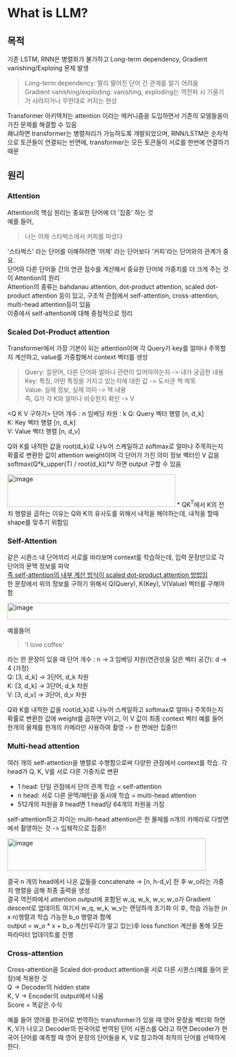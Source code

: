 # What is LLM?

## 목적
기존 LSTM, RNN은 병렬화가 불가하고 Long-term dependency, Gradient vanishing/Exploing 문제 발생  
> Long-term dependency: 멀리 떨어진 단어 간 관계를 알기 어려움  
> Gradient vanishing/exploding: vanishing, exploding는 역전파 시 기울기가 사라지거나 무한대로 커지는 현상  

Transformer 아키텍처는 attention 이라는 메커니즘을 도입하면서 기존의 모델들을이 가진 문제를 해결할 수 있음  
왜냐하면 transformer는 병렬처리가 가능하도록 개발되었으며, RNN/LSTM은 순차적으로 토큰들이 연결되는 반면에, transformer는 모든 토큰들이 서로를 한번에 연결하기 때문

## 원리
### Attention
Attention의 핵심 원리는 중요한 단어에 더 '집중' 하는 것  
예를 들어,

> 나는 어제 스타벅스에서 커피를 마셨다

'스타벅스' 라는 단어를 이해하려면 '어제' 라는 단어보다 '커피'라는 단어와의 관계가 중요.  
단어와 다른 단어들 간의 연관 점수를 계산해서 중요한 단어에 가중치를 더 크게 주는 것이 Attention의 원리  
Attention의 종류는 bahdanau attention, dot-product attention, scaled dot-product attention 등이 있고, 구조적 관점에서 self-attention, cross-attention, multi-head attention등이 있음  
이중에서 self-attention에 대해 중점적으로 정리

### Scaled Dot-Product attention
Transformer에서 가장 기본이 되는 attention이며 각 Query가 key를 얼마나 주목할지 계산하고, value를 가중합해서 context 벡터를 생성  
> Query: 질문어, 다른 단어와 얼마나 관련이 있어야하는지 -> 내가 궁금한 내용  
> Key: 특징, 어떤 특징을 가지고 있는지에 대한 값 -> 도서관 책 제목  
> Value: 실제 정보, 실제 의미 -> 책 내용  
즉, Q가 각 K와 얼마나 비슷한지 확인 -> V  

<Q K V 구하기>
단어 개수 : n
임베딩 차원 : k
Q: Query 벡터 행렬 [n, d_k]  
K: Key 벡터 행렬 [n, d_k]  
V: Value 벡터 행렬 [n, d_v]  

Q와 K를 내적한 값을 root(d_k)로 나누어 스케일하고 softmax로 얼마나 주목하는지 확률로 변환한 값이 attention weight이며 각 단어가 가진 의미 정보 벡터인 V 값을 softmax(Q*k_upper(T) / root(d_k))*V 하면 output 구할 수 있음 

<img width="381" height="74" alt="image" src="https://github.com/user-attachments/assets/a180ac5b-cb50-47ed-951f-1a5789b565be" />  
* QK<sup>T</sup>에서 K의 전치 행렬을 곱하는 이유는 Q와 K의 유사도를 위해서 내적을 해야하는데, 내적을 할때 shape를 맞추기 위함임
  

### Self-Attention
같은 시퀀스 내 단어끼리 서로를 바라보며 context를 학습하는데, 입력 문장만으로 각 단어의 문맥 정보를 파악  
<ins>즉 self-attention의 내부 계산 방식이 scaled dot-product attention 방법임</ins>  
한 문장에서 위의 정보를 구하기 위해서 Q(Query), K(Key), V(Value) 벡터를 구해야 함  

<img width="569" height="38" alt="image" src="https://github.com/user-attachments/assets/a5b6679b-379e-44da-bc36-313bb3d6f3ba" />  

예를들어
> 'I love coffee'

라는 한 문장이 있을 때
단어 개수 : n -> 3
임베딩 차원(연관성을 담은 벡터 공간): d -> 4 (가정)  
Q: [3, d_k] → 3단어, d_k 차원  
K: [3, d_k] → 3단어, d_k 차원  
V: [3, d_v] → 3단어, d_v 차원  

Q와 K를 내적한 값을 root(d_k)로 나누어 스케일하고 softmax로 얼마나 주목하는지 확률로 변환한 값에 weight를 곱하면 V이고, 이 V 값이 최종 context 벡터 
예를 들어 한개의 물체를 한개의 카메라만 사용하여 촬영 -> 한 면에만 집중!!!  

### Multi-head attention
여러 개의 self-attention을 병렬로 수행함으로써 다양한 관점에서 context를 학습. 각 head가 Q, K, V를 서로 다른 가중치로 변환  
- 1 head: 단일 관점에서 단어 관계 학습 = self-attention
- n head: 서로 다른 문맥/패턴을 동시에 학습 = multi-head attention
- 512개의 차원을 8 head면 1 head당 64개의 차원을 가짐  

self-attention하고 차이는 multi-head attention은 한 물체를 n개의 카메라로 다방면에서 촬영하는 것 -> 입체적으로 집중!!

<img width="450" height="73" alt="image" src="https://github.com/user-attachments/assets/d6ce5419-1fd6-47f1-8fbe-d288772cb2ca" />  

결국 n 개의 head에서 나온 값들을 concatenate -> [n, h-d_v] 한 후 w_o라는 가중치 행렬을 곱해 최종 출력을 생성  
결국 역전파에서 attention output에 포함된 w_q, w_k, w_v, w_o가 Gradient descent로 업데이트 
여기서 w_q, w_k, w_v는 랜덤하게 초기화 이 후, 학습 가능한 (n x n)행렬과 학습 가능한 b_o 행렬과 함께  
output = w_o * x + b_o 계산(우리가 알고 있는)후 loss function 계산을 통해 모든 파라미터 업데이트를 진행  

### Cross-attention
Cross-attention을 Scaled dot-product attention을 서로 다른 시퀀스(예를 들어 문장)에 적용한 것  
Q -> Decoder의 hidden state  
K, V -> Encoder의 output에서 나옴  
Score = 똑같은 수식  

예를 들어 영어를 한국어로 번역하는 transformer가 있을 때 영어 문장을 벡터화 하면 K, V가 나오고 Decoder의 한국어로 번역된 단어 시퀀스를 Q라고 하면 Decoder가 한국어 단어를 예측할 때 영어 문장의 단어들을 K, V로 참고하여 최적의 단어를 선택하게 한다.  




